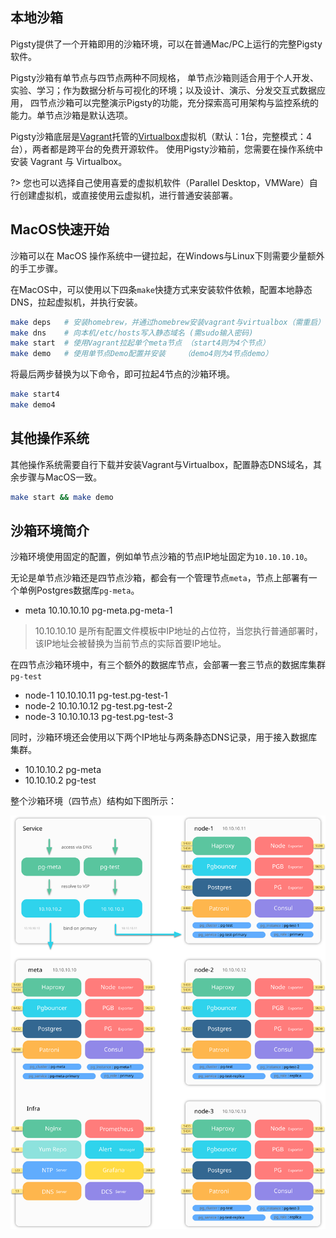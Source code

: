 ## 本地沙箱

Pigsty提供了一个开箱即用的沙箱环境，可以在普通Mac/PC上运行的完整Pigsty软件。

Pigsty沙箱有单节点与四节点两种不同规格，
单节点沙箱则适合用于个人开发、实验、学习；作为数据分析与可视化的环境；以及设计、演示、分发交互式数据应用，
四节点沙箱可以完整演示Pigsty的功能，充分探索高可用架构与监控系统的能力。单节点沙箱是默认选项。

Pigsty沙箱底层是[Vagrant](https://www.vagrantup.com/)托管的[Virtualbox](https://www.virtualbox.org/)虚拟机（默认：1台，完整模式：4台），两者都是跨平台的免费开源软件。
使用Pigsty沙箱前，您需要在操作系统中安装 Vagrant 与 Virtualbox。

?> 您也可以选择自己使用喜爱的虚拟机软件（Parallel Desktop，VMWare）自行创建虚拟机，或直接使用云虚拟机，进行普通安装部署。


## MacOS快速开始

沙箱可以在 MacOS 操作系统中一键拉起，在Windows与Linux下则需要少量额外的手工步骤。

在MacOS中，可以使用以下四条`make`快捷方式来安装软件依赖，配置本地静态DNS，拉起虚拟机，并执行安装。

```bash
make deps   # 安装homebrew，并通过homebrew安装vagrant与virtualbox（需重启）
make dns    # 向本机/etc/hosts写入静态域名 (需sudo输入密码)
make start  # 使用Vagrant拉起单个meta节点 （start4则为4个节点）
make demo   # 使用单节点Demo配置并安装    （demo4则为4节点demo）
```

将最后两步替换为以下命令，即可拉起4节点的沙箱环境。

```bash
make start4 
make demo4
```


## 其他操作系统

其他操作系统需要自行下载并安装Vagrant与Virtualbox，配置静态DNS域名，其余步骤与MacOS一致。

```bash
make start && make demo
```


## 沙箱环境简介

沙箱环境使用固定的配置，例如单节点沙箱的节点IP地址固定为`10.10.10.10`。

无论是单节点沙箱还是四节点沙箱，都会有一个管理节点`meta`，节点上部署有一个单例Postgres数据库`pg-meta`。

* meta    10.10.10.10  pg-meta.pg-meta-1

> 10.10.10.10 是所有配置文件模板中IP地址的占位符，当您执行普通部署时，该IP地址会被替换为当前节点的实际首要IP地址。

在四节点沙箱环境中，有三个额外的数据库节点，会部署一套三节点的数据库集群`pg-test`

* node-1  10.10.10.11  pg-test.pg-test-1
* node-2  10.10.10.12  pg-test.pg-test-2
* node-3  10.10.10.13  pg-test.pg-test-3

同时，沙箱环境还会使用以下两个IP地址与两条静态DNS记录，用于接入数据库集群。

* 10.10.10.2  pg-meta 
* 10.10.10.2  pg-test

整个沙箱环境（四节点）结构如下图所示：

![](../_media/sandbox.svg)


